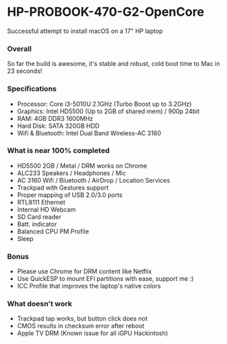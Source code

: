 # HP-PROBOOK-470-G2-OpenCore
Successful attempt to install macOS on a 17" HP laptop

### Overall
So far the build is awesome, it's stable and robust, cold boot time to Mac in 23 seconds!

### Specifications

* Processor: Core i3-5010U 2.1GHz (Turbo Boost up to 3.2GHz)
* Graphics: Intel HD5500 (Up to 2GB of shared mem) / 900p 24bit
* RAM: 4GB DDR3 1600MHz
* Hard Disk: SATA 320GB HDD
* Wifi & Bluetooth: Intel Dual Band Wireless-AC 3160

### What is near 100% completed

* HD5500 2GB / Metal / DRM works on Chrome
* ALC233 Speakers / Headphones / Mic
* AC 3160 Wifi / Bluetooth / AirDrop / Location Services
* Trackpad with Gestures support
* Proper mapping of USB 2.0/3.0 ports
* RTL8111 Ethernet
* Internal HD Webcam
* SD Card reader
* Batt. indicator
* Balanced CPU PM Profile
* Sleep

### Bonus
* Please use Chrome for DRM content like Netflix
* Use QuickESP to mount EFI partitions with ease, support me :)
* ICC Profile that improves the laptop's native colors

### What doesn't work
* Trackpad tap works, but button click does not
* CMOS results in checksum error after reboot
* Apple TV DRM (Known issue for all iGPU Hackintosh)
